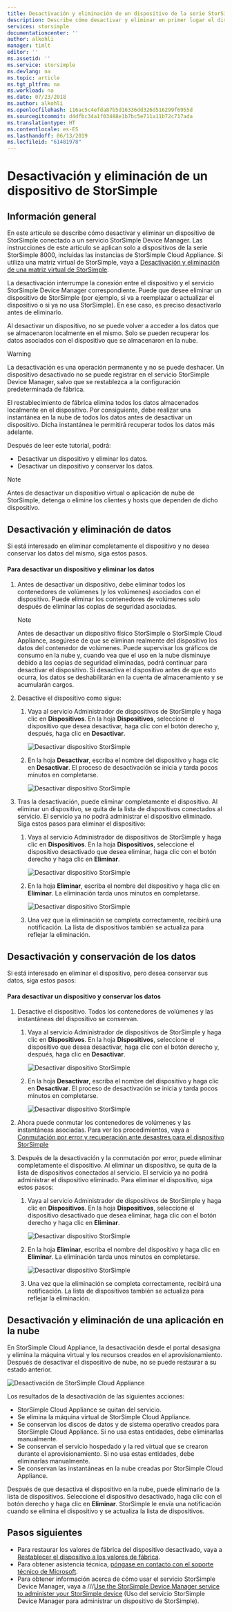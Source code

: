 ```yaml
---
title: Desactivación y eliminación de un dispositivo de la serie StorSimple 8000 | Microsoft Docs
description: Describe cómo desactivar y eliminar en primer lugar el dispositivo de StorSimple para quitarlo del servicio.
services: storsimple
documentationcenter: ''
author: alkohli
manager: timlt
editor: ''
ms.assetid: ''
ms.service: storsimple
ms.devlang: na
ms.topic: article
ms.tgt_pltfrm: na
ms.workload: na
ms.date: 07/23/2018
ms.author: alkohli
ms.openlocfilehash: 116ac5c4efda87b5d16336dd326d516299f6955d
ms.sourcegitcommit: d4dfbc34a1f03488e1b7bc5e711a11b72c717ada
ms.translationtype: HT
ms.contentlocale: es-ES
ms.lasthandoff: 06/13/2019
ms.locfileid: "61481978"
---
```

# <a name="deactivate-and-delete-a-storsimple-device"></a>Desactivación y eliminación de un dispositivo de StorSimple

## <a name="overview"></a>Información general

En este artículo se describe cómo desactivar y eliminar un dispositivo de StorSimple conectado a un servicio StorSimple Device Manager. Las instrucciones de este artículo se aplican solo a dispositivos de la serie StorSimple 8000, incluidas las instancias de StorSimple Cloud Appliance. Si utiliza una matriz virtual de StorSimple, vaya a [Desactivación y eliminación de una matriz virtual de StorSimple](storsimple-virtual-array-deactivate-and-delete-device.md).

La desactivación interrumpe la conexión entre el dispositivo y el servicio StorSimple Device Manager correspondiente. Puede que desee eliminar un dispositivo de StorSimple (por ejemplo, si va a reemplazar o actualizar el dispositivo o si ya no usa StorSimple). En ese caso, es preciso desactivarlo antes de eliminarlo.

Al desactivar un dispositivo, no se puede volver a acceder a los datos que se almacenaron localmente en el mismo. Solo se pueden recuperar los datos asociados con el dispositivo que se almacenaron en la nube.

> [!WARNING]
> La desactivación es una operación permanente y no se puede deshacer. Un dispositivo desactivado no se puede registrar en el servicio StorSimple Device Manager, salvo que se restablezca a la configuración predeterminada de fábrica.
>
> El restablecimiento de fábrica elimina todos los datos almacenados localmente en el dispositivo. Por consiguiente, debe realizar una instantánea en la nube de todos los datos antes de desactivar un dispositivo. Dicha instantánea le permitirá recuperar todos los datos más adelante.

Después de leer este tutorial, podrá:

* Desactivar un dispositivo y eliminar los datos.
* Desactivar un dispositivo y conservar los datos.

> [!NOTE]
> Antes de desactivar un dispositivo virtual o aplicación de nube de StorSimple, detenga o elimine los clientes y hosts que dependen de dicho dispositivo.


## <a name="deactivate-and-delete-data"></a>Desactivación y eliminación de datos

Si está interesado en eliminar completamente el dispositivo y no desea conservar los datos del mismo, siga estos pasos.

#### <a name="to-deactivate-the-device-and-delete-the-data"></a>Para desactivar un dispositivo y eliminar los datos

1. Antes de desactivar un dispositivo, debe eliminar todos los contenedores de volúmenes (y los volúmenes) asociados con el dispositivo. Puede eliminar los contenedores de volúmenes solo después de eliminar las copias de seguridad asociadas.

    > [!NOTE]
    > Antes de desactivar un dispositivo físico StorSimple o StorSimple Cloud Appliance, asegúrese de que se eliminan realmente del dispositivo los datos del contenedor de volúmenes. Puede supervisar los gráficos de consumo en la nube y, cuando vea que el uso en la nube disminuye debido a las copias de seguridad eliminadas, podrá continuar para desactivar el dispositivo. Si desactiva el dispositivo antes de que esto ocurra, los datos se deshabilitarán en la cuenta de almacenamiento y se acumularán cargos.

2. Desactive el dispositivo como sigue:
   
   1. Vaya al servicio Administrador de dispositivos de StorSimple y haga clic en **Dispositivos**. En la hoja **Dispositivos**, seleccione el dispositivo que desea desactivar, haga clic con el botón derecho y, después, haga clic en **Desactivar**.

        ![Desactivar dispositivo StorSimple](./media/storsimple-8000-deactivate-and-delete-device/deactivate1.png)
   2. En la hoja **Desactivar**, escriba el nombre del dispositivo y haga clic en **Desactivar**. El proceso de desactivación se inicia y tarda pocos minutos en completarse.

        ![Desactivar dispositivo StorSimple](./media/storsimple-8000-deactivate-and-delete-device/deactivate2.png)

3. Tras la desactivación, puede eliminar completamente el dispositivo. Al eliminar un dispositivo, se quita de la lista de dispositivos conectados al servicio. El servicio ya no podrá administrar el dispositivo eliminado. Siga estos pasos para eliminar el dispositivo:
   
   1. Vaya al servicio Administrador de dispositivos de StorSimple y haga clic en **Dispositivos**. En la hoja **Dispositivos**, seleccione el dispositivo desactivado que desea eliminar, haga clic con el botón derecho y haga clic en **Eliminar**.

        ![Desactivar dispositivo StorSimple](./media/storsimple-8000-deactivate-and-delete-device/deactivate5.png)
   2. En la hoja **Eliminar**, escriba el nombre del dispositivo y haga clic en **Eliminar**. La eliminación tarda unos minutos en completarse.

        ![Desactivar dispositivo StorSimple](./media/storsimple-8000-deactivate-and-delete-device/deactivate6.png)
   3. Una vez que la eliminación se completa correctamente, recibirá una notificación. La lista de dispositivos también se actualiza para reflejar la eliminación.

## <a name="deactivate-and-retain-data"></a>Desactivación y conservación de los datos

Si está interesado en eliminar el dispositivo, pero desea conservar sus datos, siga estos pasos:

#### <a name="to-deactivate-a-device-and-retain-the-data"></a>Para desactivar un dispositivo y conservar los datos
1. Desactive el dispositivo. Todos los contenedores de volúmenes y las instantáneas del dispositivo se conservan.
   
   1. Vaya al servicio Administrador de dispositivos de StorSimple y haga clic en **Dispositivos**. En la hoja **Dispositivos**, seleccione el dispositivo que desea desactivar, haga clic con el botón derecho y, después, haga clic en **Desactivar**.

         ![Desactivar dispositivo StorSimple](./media/storsimple-8000-deactivate-and-delete-device/deactivate1.png)
   2. En la hoja **Desactivar**, escriba el nombre del dispositivo y haga clic en **Desactivar**. El proceso de desactivación se inicia y tarda pocos minutos en completarse.

         ![Desactivar dispositivo StorSimple](./media/storsimple-8000-deactivate-and-delete-device/deactivate2.png)
2. Ahora puede conmutar los contenedores de volúmenes y las instantáneas asociadas. Para ver los procedimientos, vaya a [Conmutación por error y recuperación ante desastres para el dispositivo StorSimple](storsimple-8000-device-failover-disaster-recovery.md)
3. Después de la desactivación y la conmutación por error, puede eliminar completamente el dispositivo. Al eliminar un dispositivo, se quita de la lista de dispositivos conectados al servicio. El servicio ya no podrá administrar el dispositivo eliminado. Para eliminar el dispositivo, siga estos pasos:
   
   1. Vaya al servicio Administrador de dispositivos de StorSimple y haga clic en **Dispositivos**. En la hoja **Dispositivos**, seleccione el dispositivo desactivado que desea eliminar, haga clic con el botón derecho y haga clic en **Eliminar**.

       ![Desactivar dispositivo StorSimple](./media/storsimple-8000-deactivate-and-delete-device/deactivate5.png)
   2. En la hoja **Eliminar**, escriba el nombre del dispositivo y haga clic en **Eliminar**. La eliminación tarda unos minutos en completarse.

       ![Desactivar dispositivo StorSimple](./media/storsimple-8000-deactivate-and-delete-device/deactivate6.png)
   3. Una vez que la eliminación se completa correctamente, recibirá una notificación. La lista de dispositivos también se actualiza para reflejar la eliminación.

     
## <a name="deactivate-and-delete-a-cloud-appliance"></a>Desactivación y eliminación de una aplicación en la nube

En StorSimple Cloud Appliance, la desactivación desde el portal desasigna y elimina la máquina virtual y los recursos creados en el aprovisionamiento. Después de desactivar el dispositivo de nube, no se puede restaurar a su estado anterior.

![Desactivación de StorSimple Cloud Appliance](./media/storsimple-8000-deactivate-and-delete-device/deactivate7.png)

Los resultados de la desactivación de las siguientes acciones:

* StorSimple Cloud Appliance se quitan del servicio.
* Se elimina la máquina virtual de StorSimple Cloud Appliance.
* Se conservan los discos de datos y de sistema operativo creados para StorSimple Cloud Appliance. Si no usa estas entidades, debe eliminarlas manualmente.
* Se conservan el servicio hospedado y la red virtual que se crearon durante el aprovisionamiento. Si no usa estas entidades, debe eliminarlas manualmente.
* Se conservan las instantáneas en la nube creadas por StorSimple Cloud Appliance.

Después de que desactiva el dispositivo en la nube, puede eliminarlo de la lista de dispositivos. Seleccione el dispositivo desactivado, haga clic con el botón derecho y haga clic en **Eliminar**. StorSimple le envía una notificación cuando se elimina el dispositivo y se actualiza la lista de dispositivos.

## <a name="next-steps"></a>Pasos siguientes

* Para restaurar los valores de fábrica del dispositivo desactivado, vaya a [Restablecer el dispositivo a los valores de fábrica](storsimple-8000-manage-device-controller.md#reset-the-device-to-factory-default-settings).
* Para obtener asistencia técnica, [póngase en contacto con el soporte técnico de Microsoft](storsimple-8000-contact-microsoft-support.md).
* Para obtener información acerca de cómo usar el servicio StorSimple Device Manager, vaya a ///[Use the StorSimple Device Manager service to administer your StorSimple device](storsimple-8000-manager-service-administration.md) (Uso del servicio StorSimple Device Manager para administrar un dispositivo de StorSimple).


